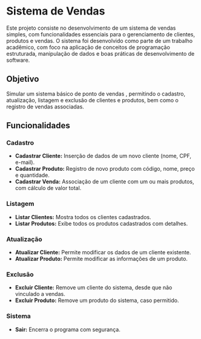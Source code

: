 # Sistema de Vendas

Este projeto consiste no desenvolvimento de um sistema de vendas simples, com funcionalidades essenciais para o gerenciamento de clientes, produtos e vendas. O sistema foi desenvolvido como parte de um trabalho acadêmico, com foco na aplicação de conceitos de programação estruturada, manipulação de dados e boas práticas de desenvolvimento de software.

## Objetivo

Simular um sistema básico de ponto de vendas , permitindo o cadastro, atualização, listagem e exclusão de clientes e produtos, bem como o registro de vendas associadas.

## Funcionalidades

### Cadastro

- **Cadastrar Cliente:** Inserção de dados de um novo cliente (nome, CPF, e-mail).
- **Cadastrar Produto:** Registro de novo produto com código, nome, preço e quantidade.
- **Cadastrar Venda:** Associação de um cliente com um ou mais produtos, com cálculo de valor total.

### Listagem

- **Listar Clientes:** Mostra todos os clientes cadastrados.
- **Listar Produtos:** Exibe todos os produtos cadastrados com detalhes.

### Atualização

- **Atualizar Cliente:** Permite modificar os dados de um cliente existente.
- **Atualizar Produto:** Permite modificar as informações de um produto.

### Exclusão

- **Excluir Cliente:** Remove um cliente do sistema, desde que não vinculado a vendas.
- **Excluir Produto:** Remove um produto do sistema, caso permitido.

### Sistema

- **Sair:** Encerra o programa com segurança.
